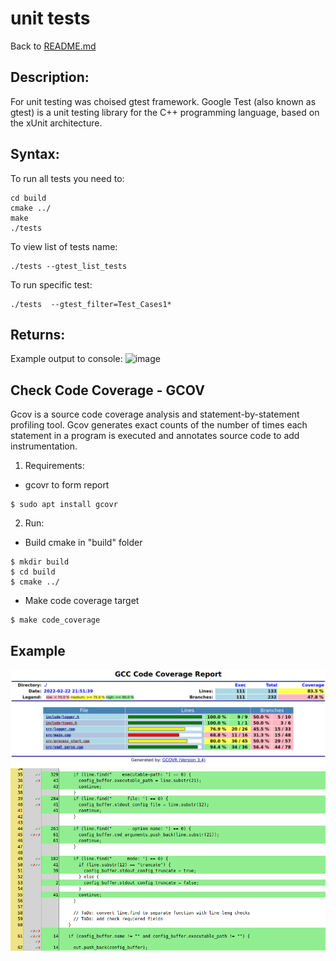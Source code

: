 # unit tests
Back to [README.md](../README.md)

## Description:
For unit testing was choised gtest framework.
Google Test (also known as gtest) is a unit testing library for the C++ programming language, based on the xUnit architecture.

## Syntax:
To run all tests you need to:
```
cd build
cmake ../
make
./tests
```

To view list of tests name:
```
./tests --gtest_list_tests
```

To run specific test:
```
./tests  --gtest_filter=Test_Cases1* 
```

## Returns:
Example output to console:
![image](https://user-images.githubusercontent.com/9269521/155292194-3ae19cb7-6dc7-441a-a997-d9e9c26a4545.png)


## Check Code Coverage - GCOV
Gcov is a source code coverage analysis and statement-by-statement profiling tool. Gcov generates exact counts of the number of times each statement in a program is executed and annotates source code to add instrumentation.

1. Requirements:
* gcovr to form report
```
$ sudo apt install gcovr
```
2. Run:
* Build cmake in "build" folder
```
$ mkdir build
$ cd build
$ cmake ../
```
* Make code coverage target
```
$ make code_coverage
```

## Example
 <img src="UML/screen-shot-code-coverage-1.png">
 <img src="UML/screen-shot-code-coverage-2.png">
